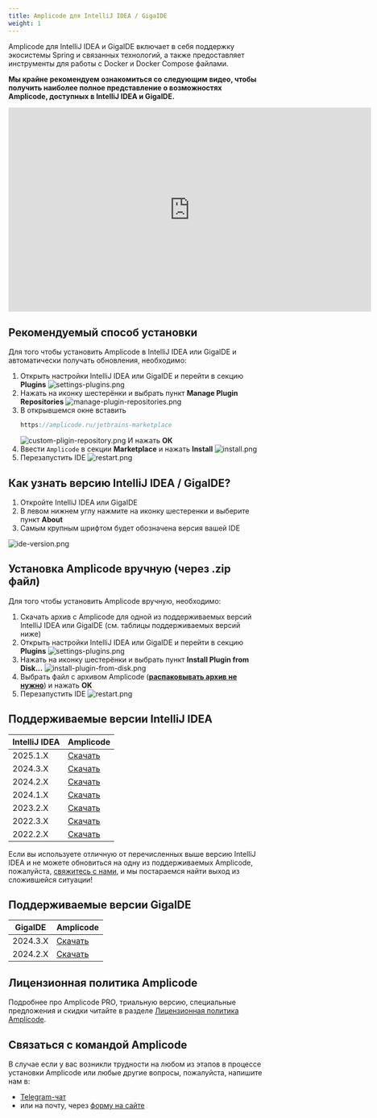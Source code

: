 ```yaml
---
title: Amplicode для IntelliJ IDEA / GigaIDE
weight: 1
---
```


Amplicode для IntelliJ IDEA и GigaIDE включает в себя поддержку экосистемы Spring и связанных технологий, а также предоставляет
инструменты для работы с Docker и Docker Compose файлами.

**Мы крайне рекомендуем ознакомиться со следующим видео, чтобы получить наиболее полное представление о возможностях
Amplicode, доступных в IntelliJ IDEA и GigaIDE.**

<iframe width="720" height="405" src="https://rutube.ru/play/embed/6118c36e0626d3c990403acf80675862/" frameBorder="0" allow="clipboard-write; autoplay" webkitAllowFullScreen mozallowfullscreen allowFullScreen></iframe>

## Рекомендуемый способ установки

Для того чтобы установить Amplicode в IntelliJ IDEA или GigaIDE и автоматически получать обновления, необходимо:

1. Открыть настройки IntelliJ IDEA или GigaIDE и перейти в секцию **Plugins**
   ![settings-plugins.png](img/ij-settings-plugins.png)
2. Нажать на иконку шестерёнки и выбрать пункт **Manage Plugin Repositories**
   ![manage-plugin-repositories.png](img/ij-manage-plugin-repositories.png)
3. В открывшемся окне вставить
   ```java
   https://amplicode.ru/jetbrains-marketplace
   ```
   ![custom-pligin-repository.png](img/ij-custom-pligin-repository.png)
   И нажать **ОК**
4. Ввести `Amplicode` в секции **Marketplace** и нажать **Install**
   ![install.png](img/ij-install.png)
5. Перезапустить IDE
   ![restart.png](img/ij-restart.png)

## Как узнать версию IntelliJ IDEA / GigaIDE?

1. Откройте IntelliJ IDEA или GigaIDE
2. В левом нижнем углу нажмите на иконку шестеренки и выберите пункт **About**
3. Самым крупным шрифтом будет обозначена версия вашей IDE

![ide-version.png](img/ide-version.png)

## Установка Amplicode вручную (через .zip файл)

Для того чтобы установить Amplicode вручную, необходимо:

1. Скачать архив с Amplicode для одной из поддерживаемых версий IntelliJ IDEA или GigaIDE (см. таблицы поддерживаемых версий ниже)
2. Открыть настройки IntelliJ IDEA или GigaIDE и перейти в секцию **Plugins**
![settings-plugins.png](img/ij-settings-plugins.png)
3. Нажать на иконку шестерёнки и выбрать пункт **Install Plugin from Disk...**
![install-plugin-from-disk.png](img/ij-install-plugin-from-disk.png)
4. Выбрать файл с архивом Amplicode (<u>**распаковывать архив не нужно**</u>) и нажать **OK**
5. Перезапустить IDE
![restart.png](img/ij-restart.png)

## Поддерживаемые версии IntelliJ IDEA

| IntelliJ IDEA | Amplicode                                                                                                                     |
|---------------|-------------------------------------------------------------------------------------------------------------------------------|
| 2025.1.X      | <a href="https://amplicode.ru/Amplicode/amplicode-2025.1.3-251.zip" target="_blank" rel="noopener noreferrer">Скачать</a>     |
| 2024.3.X      | <a href="https://amplicode.ru/Amplicode/amplicode-2025.1.3-243.zip" target="_blank" rel="noopener noreferrer">Скачать</a>     |
| 2024.2.X      | <a href="https://amplicode.ru/Amplicode/amplicode-2025.1.3-242.zip" target="_blank" rel="noopener noreferrer">Скачать</a>     |
| 2024.1.X      | <a href="https://amplicode.ru/Amplicode/amplicode-2024.3.4-241-EAP.zip" target="_blank" rel="noopener noreferrer">Скачать</a> |
| 2023.2.Х      | <a href="https://amplicode.ru/Amplicode/amplicode-2024.1.5-232-EAP.zip" target="_blank" rel="noopener noreferrer">Скачать</a> |
| 2022.3.Х      | <a href="https://amplicode.ru/Amplicode/amplicode-2024.1.5-223-EAP.zip" target="_blank" rel="noopener noreferrer">Скачать</a> |
| 2022.2.X      | <a href="https://amplicode.ru/Amplicode/amplicode-2024.1.5-222-EAP.zip" target="_blank" rel="noopener noreferrer">Скачать</a> |

Если вы используете отличную от перечисленных выше версию IntelliJ IDEA и не можете обновиться на одну из поддерживаемых
Amplicode, пожалуйста, [свяжитесь с нами](#svyazatsya-s-komandoi-amplicode), и мы постараемся найти выход из сложившейся
ситуации!

## Поддерживаемые версии GigaIDE

| GigaIDE  | Amplicode                                                                                                                 |
|----------|---------------------------------------------------------------------------------------------------------------------------|
| 2024.3.X | <a href="https://amplicode.ru/Amplicode/amplicode-2025.1.3-242.zip" target="_blank" rel="noopener noreferrer">Скачать</a> |
| 2024.2.X | <a href="https://amplicode.ru/Amplicode/amplicode-2025.1.3-242.zip" target="_blank" rel="noopener noreferrer">Скачать</a> |

## Лицензионная политика Amplicode

Подробнее про Amplicode PRO, триальную версию, специальные предложения и скидки читайте в разделе
[Лицензионная политика Amplicode](https://amplicode.ru/documentation/license-information/).

## Связаться с командой Amplicode

В случае если у вас возникли трудности на любом из этапов в процессе установки Amplicode или любые другие вопросы,
пожалуйста, напишите нам в:

* <a href="https://t.me/amplicode_chat" target="_blank" rel="noopener noreferrer">Telegram-чат</a>
* или на почту, через [форму на сайте](https://amplicode.io/contacts/)
